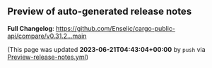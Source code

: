 ## Preview of auto-generated release notes
<!-- Release notes generated using configuration in .github/release.yml at main -->



**Full Changelog**: https://github.com/Enselic/cargo-public-api/compare/v0.31.2...main


(This page was updated **2023-06-21T04:43:04+00:00** by `push` via [Preview-release-notes.yml](https://github.com/Enselic/cargo-public-api/actions/runs/5330186088))

